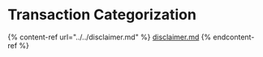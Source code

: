 # Transaction Categorization

{% content-ref url="../../disclaimer.md" %}
[disclaimer.md](../../disclaimer.md)
{% endcontent-ref %}
